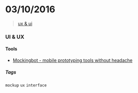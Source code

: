 # 03/10/2016

> [ux & ui](#ux--ui)


### UI & UX

#### Tools
- [Mockingbot - mobile prototyping tools without headache](https://mockingbot.com/)


##### Tags

`mockup` `ux` `interface`